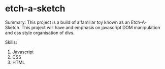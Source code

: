 # etch-a-sketch

Summary: This project is a build of a familiar toy known as an Etch-A-Sketch. This project will have
and emphasis on javascript DOM manipulation and css style organisation of divs.

Skills:
1) Javascript
2) CSS
3) HTML